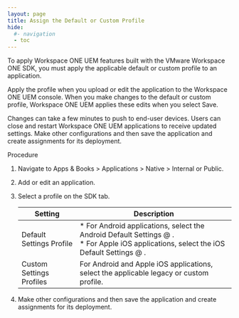 ```yaml
---
layout: page
title: Assign the Default or Custom Profile
hide:
  #- navigation
  - toc
---
```


To apply Workspace ONE UEM features built with the VMware Workspace ONE SDK, you must apply the applicable default or custom profile to an application.

Apply the profile when you upload or edit the application to the Workspace ONE UEM console.
When you make changes to the default or custom profile, Workspace ONE UEM applies these edits when you select Save.

Changes can take a few minutes to push to end-user devices. Users can close and restart Workspace ONE UEM applications to receive updated settings. Make other configurations and then save the application and create assignments for its deployment.

Procedure
1. Navigate to Apps & Books > Applications > Native > Internal or Public.
2. Add or edit an application.
3. Select a profile on the SDK tab.
   
   | Setting | Description|
   | --- | --- |
   | Default Settings Profile | * For Android applications, select the Android Default Settings @ <Organization Group > .<br> * For Apple iOS applications, select the iOS Default Settings @ <Organization Group > . |
   | Custom Settings Profiles | For Android and Apple iOS applications, select the applicable legacy or custom profile. |
4. Make other configurations and then save the application and create assignments for its deployment.